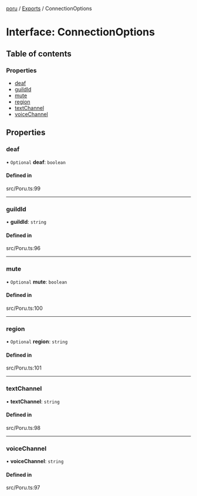 [poru](../README.md) / [Exports](../modules.md) / ConnectionOptions

# Interface: ConnectionOptions

## Table of contents

### Properties

- [deaf](ConnectionOptions.md#deaf)
- [guildId](ConnectionOptions.md#guildid)
- [mute](ConnectionOptions.md#mute)
- [region](ConnectionOptions.md#region)
- [textChannel](ConnectionOptions.md#textchannel)
- [voiceChannel](ConnectionOptions.md#voicechannel)

## Properties

### deaf

• `Optional` **deaf**: `boolean`

#### Defined in

src/Poru.ts:99

___

### guildId

• **guildId**: `string`

#### Defined in

src/Poru.ts:96

___

### mute

• `Optional` **mute**: `boolean`

#### Defined in

src/Poru.ts:100

___

### region

• `Optional` **region**: `string`

#### Defined in

src/Poru.ts:101

___

### textChannel

• **textChannel**: `string`

#### Defined in

src/Poru.ts:98

___

### voiceChannel

• **voiceChannel**: `string`

#### Defined in

src/Poru.ts:97
